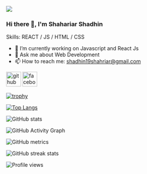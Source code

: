 ![](https://wallpaper.dog/large/20518274.jpg)
### Hi there 👋, I'm Shahariar Shadhin



Skills: REACT / JS / HTML / CSS

- 🔭 I’m currently working on Javascript and React Js 
- 💬 Ask me about Web Development 
- 📫 How to reach me: shadhin19shahriar@gmail.com 


[<img src='https://cdn.jsdelivr.net/npm/simple-icons@3.0.1/icons/github.svg' alt='github' height='40'>](https://github.com/Shahariarshadhin)  [<img src='https://cdn.jsdelivr.net/npm/simple-icons@3.0.1/icons/facebook.svg' alt='facebook' height='40'>](https://www.facebook.com/shadhin.shahriar.72)  

[![trophy](https://github-profile-trophy.vercel.app/?username=Shahariarshadhin)](https://github.com/ryo-ma/github-profile-trophy)

[![Top Langs](https://github-readme-stats.vercel.app/api/top-langs/?username=Shahariarshadhin)](https://github.com/anuraghazra/github-readme-stats)

![GitHub stats](https://github-readme-stats.vercel.app/api?username=Shahariarshadhin&show_icons=true)  

![GitHub Activity Graph](https://activity-graph.herokuapp.com/graph?username=Shahariarshadhin)  

![GitHub metrics](https://metrics.lecoq.io/Shahariarshadhin)  

![GitHub streak stats](https://github-readme-streak-stats.herokuapp.com/?user=Shahariarshadhin)  

![Profile views](https://gpvc.arturio.dev/Shahariarshadhin)  
